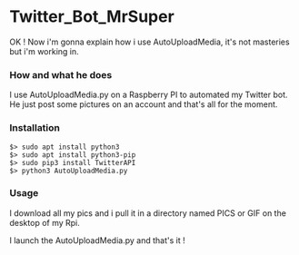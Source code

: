 # Twitter_Bot_MrSuper

OK ! Now i'm gonna explain how i use AutoUploadMedia, it's not masteries but i'm working in.

### How and what he does

I use AutoUploadMedia.py on a Raspberry PI to automated my Twitter bot. He just post some pictures on an account and that's all for the moment.

### Installation
```shell
$> sudo apt install python3
$> sudo apt install python3-pip
$> sudo pip3 install TwitterAPI
$> python3 AutoUploadMedia.py
```

### Usage
I download all my pics and i pull it in a directory named PICS or GIF on the desktop of my Rpi.

I launch the AutoUploadMedia.py and that's it !
